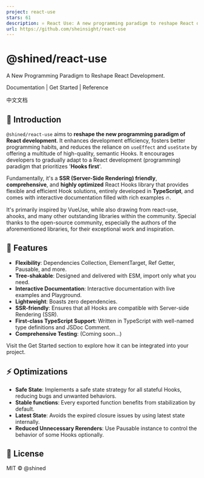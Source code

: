 ```yaml
---
project: react-use
stars: 61
description: ⚛️ React Use: A new programming paradigm to reshape React development.
url: https://github.com/sheinsight/react-use
---
```


@shined/react-use
=================

A New Programming Paradigm to Reshape React Development.

Documentation | Get Started | Reference

中文文档

  

🎉 Introduction
---------------

`@shined/react-use` aims to **reshape the new programming paradigm of React development**. It enhances development efficiency, fosters better programming habits, and reduces the reliance on `useEffect` and `useState` by offering a multitude of high-quality, semantic Hooks. It encourages developers to gradually adapt to a React development (programming) paradigm that prioritizes '**Hooks first**'.

Fundamentally, it's a **SSR (Server-Side Rendering) friendly**, **comprehensive**, and **highly optimized** React Hooks library that provides flexible and efficient Hook solutions, entirely developed in **TypeScript**, and comes with interactive documentation filled with rich examples 🔥.

It's primarily inspired by VueUse, while also drawing from react-use, ahooks, and many other outstanding libraries within the community. Special thanks to the open-source community, especially the authors of the aforementioned libraries, for their exceptional work and inspiration.

🚀 Features
-----------

-   **Flexibility**: Dependencies Collection, ElementTarget, Ref Getter, Pausable, and more.
-   **Tree-shakable**: Designed and delivered with ESM, import only what you need.
-   **Interactive Documentation**: Interactive documentation with live examples and Playground.
-   **Lightweight**: Boasts zero dependencies.
-   **SSR-friendly**: Ensures that all Hooks are compatible with Server-side Rendering (SSR).
-   **First-class TypeScript Support**: Written in TypeScript with well-named type definitions and JSDoc Comment.
-   **Comprehensive Testing**: (Coming soon...)

Visit the Get Started section to explore how it can be integrated into your project.

⚡️ Optimizations
----------------

-   **Safe State**: Implements a safe state strategy for all stateful Hooks, reducing bugs and unwanted behaviors.
-   **Stable functions**: Every exported function benefits from stabilization by default.
-   **Latest State**: Avoids the expired closure issues by using latest state internally.
-   **Reduced Unnecessary Rerenders**: Use Pausable instance to control the behavior of some Hooks optionally.

🪪 License
----------

MIT © @shined
